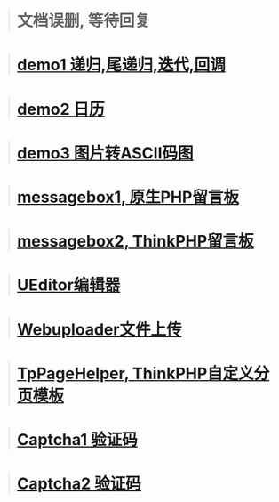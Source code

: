> # 文档误删, 等待回复

> # [demo1 递归,尾递归,迭代,回调](http://www.source-open.com/469931)

> # [demo2 日历](http://www.source-open.com/479032)

> # [demo3 图片转ASCII码图](http://www.source-open.com/482291)

> # [messagebox1, 原生PHP留言板](http://www.source-open.com/478221)

> # [messagebox2, ThinkPHP留言板](http://www.source-open.com/478221)

> # [UEditor编辑器](http://www.source-open.com/469930)

> # [Webuploader文件上传](http://www.source-open.com/469929)

> # [TpPageHelper, ThinkPHP自定义分页模板](https://www.kancloud.cn/xiaohuamao/gprc/478223)

> # [Captcha1 验证码](http://www.source-open.com/479033)

> # [Captcha2 验证码](http://www.source-open.com/479033)
